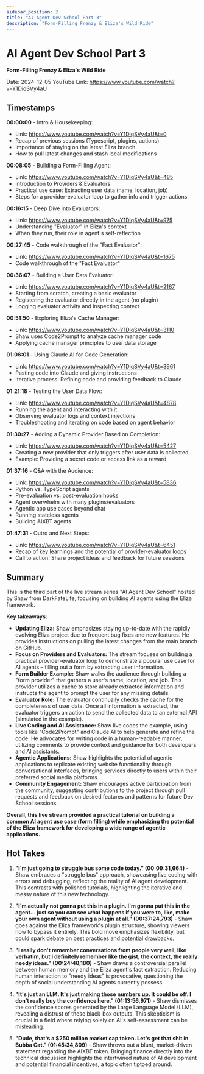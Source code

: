 ```yaml
---
sidebar_position: 2
title: "AI Agent Dev School Part 3"
description: "Form-Filling Frenzy & Eliza's Wild Ride"
---
```


# AI Agent Dev School Part 3

**Form-Filling Frenzy & Eliza's Wild Ride**

Date: 2024-12-05
YouTube Link: https://www.youtube.com/watch?v=Y1DiqSVy4aU

## Timestamps

**00:00:00** - Intro & Housekeeping:
- Link: https://www.youtube.com/watch?v=Y1DiqSVy4aU&t=0
- Recap of previous sessions (Typescript, plugins, actions)
- Importance of staying on the latest Eliza branch
- How to pull latest changes and stash local modifications

**00:08:05** - Building a Form-Filling Agent:
- Link: https://www.youtube.com/watch?v=Y1DiqSVy4aU&t=485
- Introduction to Providers & Evaluators
- Practical use case: Extracting user data (name, location, job)
- Steps for a provider-evaluator loop to gather info and trigger actions

**00:16:15** - Deep Dive into Evaluators:
- Link: https://www.youtube.com/watch?v=Y1DiqSVy4aU&t=975
- Understanding "Evaluator" in Eliza's context
- When they run, their role in agent's self-reflection

**00:27:45** - Code walkthrough of the "Fact Evaluator":
- Link: https://www.youtube.com/watch?v=Y1DiqSVy4aU&t=1675
- Code walkthrough of the "Fact Evaluator"

**00:36:07** - Building a User Data Evaluator:
- Link: https://www.youtube.com/watch?v=Y1DiqSVy4aU&t=2167
- Starting from scratch, creating a basic evaluator
- Registering the evaluator directly in the agent (no plugin)
- Logging evaluator activity and inspecting context

**00:51:50** - Exploring Eliza's Cache Manager:
- Link: https://www.youtube.com/watch?v=Y1DiqSVy4aU&t=3110
- Shaw uses Code2Prompt to analyze cache manager code
- Applying cache manager principles to user data storage

**01:06:01** - Using Claude AI for Code Generation:
- Link: https://www.youtube.com/watch?v=Y1DiqSVy4aU&t=3961
- Pasting code into Claude and giving instructions
- Iterative process: Refining code and providing feedback to Claude

**01:21:18** - Testing the User Data Flow:
- Link: https://www.youtube.com/watch?v=Y1DiqSVy4aU&t=4878
- Running the agent and interacting with it
- Observing evaluator logs and context injections
- Troubleshooting and iterating on code based on agent behavior

**01:30:27** - Adding a Dynamic Provider Based on Completion:
- Link: https://www.youtube.com/watch?v=Y1DiqSVy4aU&t=5427
- Creating a new provider that only triggers after user data is collected
- Example: Providing a secret code or access link as a reward

**01:37:16** - Q&A with the Audience:
- Link: https://www.youtube.com/watch?v=Y1DiqSVy4aU&t=5836
- Python vs. TypeScript agents
- Pre-evaluation vs. post-evaluation hooks
- Agent overwhelm with many plugins/evaluators
- Agentic app use cases beyond chat
- Running stateless agents
- Building AIXBT agents

**01:47:31** - Outro and Next Steps:
- Link: https://www.youtube.com/watch?v=Y1DiqSVy4aU&t=6451
- Recap of key learnings and the potential of provider-evaluator loops
- Call to action: Share project ideas and feedback for future sessions

## Summary

This is the third part of the live stream series "AI Agent Dev School" hosted by Shaw from DarkFateLife, focusing on building AI agents using the Eliza framework.

**Key takeaways:**

* **Updating Eliza:** Shaw emphasizes staying up-to-date with the rapidly evolving Eliza project due to frequent bug fixes and new features. He provides instructions on pulling the latest changes from the main branch on GitHub.
* **Focus on Providers and Evaluators:** The stream focuses on building a practical provider-evaluator loop to demonstrate a popular use case for AI agents – filling out a form by extracting user information.
* **Form Builder Example:** Shaw walks the audience through building a "form provider" that gathers a user's name, location, and job. This provider utilizes a cache to store already extracted information and instructs the agent to prompt the user for any missing details.
* **Evaluator Role:** The evaluator continually checks the cache for the completeness of user data. Once all information is extracted, the evaluator triggers an action to send the collected data to an external API (simulated in the example).
* **Live Coding and AI Assistance:** Shaw live codes the example, using tools like "Code2Prompt" and Claude AI to help generate and refine the code. He advocates for writing code in a human-readable manner, utilizing comments to provide context and guidance for both developers and AI assistants.
* **Agentic Applications:**  Shaw highlights the potential of agentic applications to replicate existing website functionality through conversational interfaces, bringing services directly to users within their preferred social media platforms.
* **Community Engagement:**  Shaw encourages active participation from the community, suggesting contributions to the project through pull requests and feedback on desired features and patterns for future Dev School sessions.

**Overall, this live stream provided a practical tutorial on building a common AI agent use case (form filling) while emphasizing the potential of the Eliza framework for developing a wide range of agentic applications.**

## Hot Takes

1. **"I'm just going to struggle bus some code today." (00:09:31,664)** - Shaw embraces a "struggle bus" approach, showcasing live coding with errors and debugging, reflecting the reality of AI agent development. This contrasts with polished tutorials, highlighting the iterative and messy nature of this new technology.

2. **"I'm actually not gonna put this in a plugin. I'm gonna put this in the agent...  just so you can see what happens if you were to, like, make your own agent without using a plugin at all." (00:37:24,793)** - Shaw goes against the Eliza framework's plugin structure, showing viewers how to bypass it entirely. This bold move emphasizes flexibility, but could spark debate on best practices and potential drawbacks.

3.  **"I really don't remember conversations from people very well, like verbatim, but I definitely remember like the gist, the context, the really needy ideas." (00:24:48,180)** - Shaw draws a controversial parallel between human memory and the Eliza agent's fact extraction. Reducing human interaction to "needy ideas" is provocative, questioning the depth of social understanding AI agents currently possess.

4. **"It's just an LLM. It's just making those numbers up. It could be off. I don't really buy the confidence here." (01:13:56,971)** - Shaw dismisses the confidence scores generated by the Large Language Model (LLM), revealing a distrust of these black-box outputs. This skepticism is crucial in a field where relying solely on AI's self-assessment can be misleading.

5. **"Dude, that's a $250 million market cap token. Let's get that shit in Bubba Cat." (01:45:34,809)** - Shaw throws out a blunt, market-driven statement regarding the AIXBT token. Bringing finance directly into the technical discussion highlights the intertwined nature of AI development and potential financial incentives, a topic often tiptoed around.
